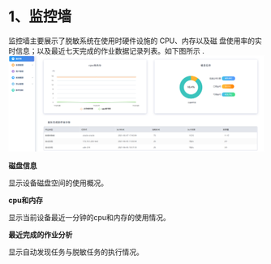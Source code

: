 # 1、监控墙

监控墙主要展示了脱敏系统在使用时硬件设施的 CPU、内存以及磁
盘使用率的实时信息；以及最近七天完成的作业数据记录列表。如下图所示 .
![](/images/operation/sysmanage/monitor_1.png)

**磁盘信息**

显示设备磁盘空间的使用概况。

**cpu和内存**

显示当前设备最近一分钟的cpu和内存的使用情况。

**最近完成的作业分析**

显示自动发现任务与脱敏任务的执行情况。



